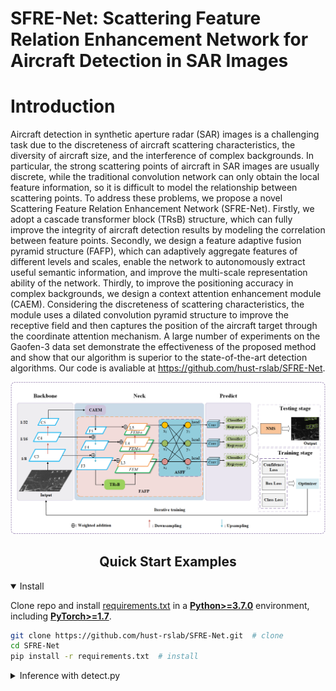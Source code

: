 # SFRE-Net: Scattering Feature Relation Enhancement Network for Aircraft Detection in SAR Images

# Introduction
Aircraft detection in synthetic aperture radar (SAR) images is a challenging task due to the discreteness of aircraft scattering characteristics, the diversity of aircraft size, and the interference of complex backgrounds. In particular, the strong scattering points of aircraft in SAR images are usually discrete, while the traditional convolution network can only obtain the local feature information, so it is difficult to model the relationship between scattering points. To address these problems, we propose a novel Scattering Feature Relation Enhancement Network (SFRE-Net). Firstly, we adopt a cascade transformer block (TRsB) structure, which can fully improve the integrity of aircraft detection results by modeling the correlation between feature points. Secondly, we design a feature adaptive fusion pyramid structure (FAFP), which can adaptively aggregate features of different levels and scales, enable the network to autonomously extract useful semantic information, and improve the multi-scale representation ability of the network. Thirdly, to improve the positioning accuracy in complex backgrounds, we design a context attention enhancement module (CAEM). Considering the discreteness of scattering characteristics, the module uses a dilated convolution pyramid structure to improve the receptive field and then captures the position of the aircraft target through the coordinate attention mechanism. A large number of experiments on the Gaofen-3 data set demonstrate the effectiveness of the proposed method and show that our algorithm is superior to the state-of-the-art detection algorithms. Our code is avaliable at https://github.com/hust-rslab/SFRE-Net.

<img src="data/net/SFRE-Net.png" width="1000" >

## <div align="center">Quick Start Examples</div>
<details open>
<summary>Install</summary>

Clone repo and install [requirements.txt](https://github.com/ultralytics/yolov5/blob/master/requirements.txt) in a
[**Python>=3.7.0**](https://www.python.org/) environment, including
[**PyTorch>=1.7**](https://pytorch.org/get-started/locally/).

```bash
git clone https://github.com/hust-rslab/SFRE-Net.git  # clone
cd SFRE-Net
pip install -r requirements.txt  # install
```
</details>

<details>
<summary>Inference with detect.py</summary>

`detect.py` runs inference and saving results to `runs/detect`.

```bash
    python detect.py \
    --weights weights/last.pt \
    --imgsz 640 \
    --device 0 \
    --source data/img \
    --name SFRE-Net 
```
</details>
